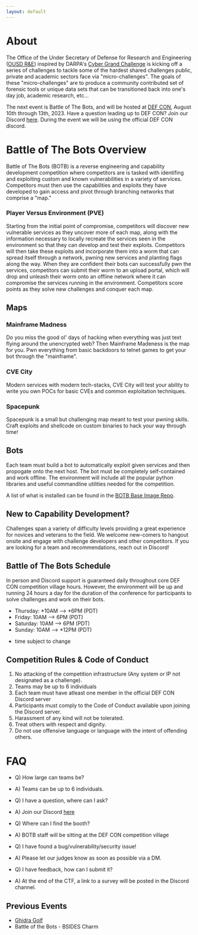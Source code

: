 ```yaml
---
layout: default
---
```


# About
The Office of the Under Secretary of Defense for Research and Engineering ([OUSD R&E](https://www.cto.mil/)) inspired by DARPA's [Cyber Grand Challenge](https://www.darpa.mil/program/cyber-grand-challenge) is kicking off a series of challenges to tackle some of the hardest shared challenges public, private and academic sectors face via  "micro-challenges".
The goals of these "micro-challenges" are to produce a community contributed set of forensic tools or unique data sets that can be transitioned back into one's day job, academic research, etc...

The next event is Battle of The Bots, and will be hosted at [DEF CON]([https://bsidescharm.org](https://defcon.org/)), August 10th through 13th, 2023.
Have a question leading up to DEF CON? Join our Discord [here](https://www.discord.gg/PJEHwFFdzk). During the event we will be using the official DEF CON discord.

# Battle of The Bots Overview
Battle of The Bots (BOTB) is a reverse engineering and capability development competition where competitors are is tasked with identifing and exploiting custom and known vulnerabilities in a variety of services. Competitors must then use the capabilities and exploits they have developed to gain access and pivot through  branching networks that comprise a "map."

### Player Versus Environment (PVE)
Starting from the initial point of compromise, competitors will discover new vulnerable services as they uncover more of each map, along with the information necessary to locally recreate the services seen in the environment so that they can develop and test their exploits.
Competitors will then take these exploits and incorporate them into a worm that can spread itself through a network, pwning new services and planting flags along the way.
When they are confident their bots can successfully pwn the services, competitors can submit their worm to an upload portal, which will drop and unleash their worm onto an offline network where it can compromise the services running in the environment.
Competitors score points as they solve new challenges and conquer each map.

## Maps

### Mainframe Madness
Do you miss the good ol' days of hacking when everything was just text flying around the unencrypted web? Then Mainframe Madeness is the map for you. Pwn everything from basic backdoors to telnet games to get your bot through the "mainframe".

### CVE City
Modern services with modern tech-stacks, CVE City will test your ability to write you own POCs for basic CVEs and common exploitation techniques.

### Spacepunk
Spacepunk is a small but challenging map meant to test your pwning skills. Craft exploits and shellcode on custom binaries to hack your way through time!

## Bots
Each team must build a bot to automatically exploit given services and then propogate onto the next host. The bot must be completely self-contained and work offline. The environment will include all the popular python libraries and useful commandline utilities needed for the competition.

A list of what is installed can be found in the [BOTB Base Image Repo](https://github.com/battleofthebots/botb-base-image).

## New to Capability Development?
Challenges span a variety of difficulty levels providing a great experience for novices and veterans to the field. We welcome new-comers to hangout onsite and engage with challenge developers and other competitors. If you are looking for a team and recommendations, reach out in Discord!

## Battle of The Bots Schedule
In person and Discord support is guaranteed daily throughout core DEF CON competition village hours. However, the environment will be up and running 24 hours a day for the duration of the conference for participants to solve challenges and work on their bots.

- Thursday: *10AM --> *6PM (PDT)
- Friday: 10AM --> 6PM (PDT)
- Saturday: 10AM --> 6PM (PDT)
- Sunday: 10AM --> *12PM (PDT)

* time subject to change

## Competition Rules & Code of Conduct
1. No attacking of the competition infrastructure (Any system or IP not designated as a challenge).
2. Teams may be up to 6 individuals
3. Each team must have atleast one member in the official DEF CON Discord server
4. Participants must comply to the Code of Conduct available upon joining the Discord server.
5. Harassment of any kind will not be tolerated.
6. Treat others with respect and dignity.
7. Do not use offensive language or language with the intent of offending others.

# FAQ
* Q) How large can teams be?
* A) Teams can be up to 6 individuals.

* Q) I have a question, where can I ask?
* A) Join our Discord [here](https://www.discord.gg/PJEHwFFdzk)

* Q) Where can I find the booth?
* A) BOTB staff will be sitting at the DEF CON competition village

* Q) I have found a bug/vulnerability/security issue!
* A) Please let our judges know as soon as possible via a DM.

* Q) I have feedback, how can I submit it?
* A) At the end of the CTF, a link to  a survey will be posted in the Discord channel.

## Previous Events
* [Ghidra Golf](https://ghidra.golf)
* Battle of the Bots - BSIDES Charm

